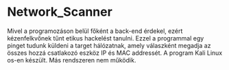 # Network_Scanner
Mivel a programozáson belül főként a back-end érdekel, ezért kézenfelkvőnek tűnt etikus hackelést tanulni. Ezzel a programmal egy pinget tudunk küldeni a target hálózatnak, amely válaszként megadja az összes hozzá csatlakozó eszköz IP és MAC addressét. A program Kali Linux os-en készült. Más rendszeren nem működik.
